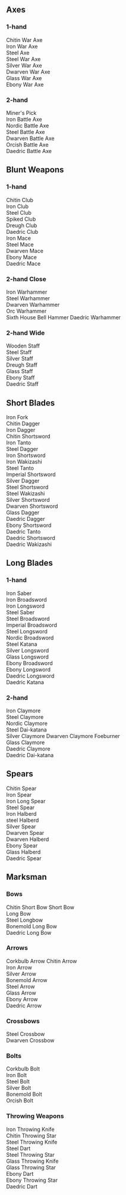 ## Axes
### 1-hand
Chitin War Axe  
Iron War Axe  
Steel Axe  
Steel War Axe  
Silver War Axe  
Dwarven War Axe  
Glass War Axe  
Ebony War Axe  

### 2-hand
Miner's Pick  
Iron Battle Axe  
Nordic Battle Axe  
Steel Battle Axe  
Dwarven Battle Axe   
Orcish Battle Axe  
Daedric Battle Axe  

## Blunt Weapons
### 1-hand
Chitin Club  
Iron Club  
Steel Club  
Spiked Club  
Dreugh Club  
Daedric Club  
Iron Mace  
Steel Mace  
Dwarven Mace  
Ebony Mace  
Daedric Mace  

### 2-hand Close
Iron Warhammer  
Steel Warhammer  
Dwarven Warhammer  
Orc Warhammer  
Sixth House Bell Hammer
Daedric Warhammer  

### 2-hand Wide
Wooden Staff  
Steel Staff  
Silver Staff  
Dreugh Staff  
Glass Staff  
Ebony Staff  
Daedric Staff  

## Short Blades
Iron Fork  
Chitin Dagger  
Iron Dagger  
Chitin Shortsword  
Iron Tanto  
Steel Dagger  
Iron Shortsword  
Iron Wakizashi  
Steel Tanto  
Imperial Shortsword  
Silver Dagger  
Steel Shortsword  
Steel Wakizashi  
Silver Shortsword  
Dwarven Shortsword  
Glass Dagger  
Daedric Dagger  
Ebony Shortsword  
Daedric Tanto  
Daedric Shortsword  
Daedric Wakizashi  

## Long Blades
### 1-hand
Iron Saber  
Iron Broadsword  
Iron Longsword  
Steel Saber  
Steel Broadsword  
Imperial Broadsword  
Steel Longsword  
Nordic Broadsword  
Steel Katana  
Silver Longsword  
Glass Longsword  
Ebony Broadsword  
Ebony Longsword  
Daedric Longsword  
Daedric Katana  

### 2-hand
Iron Claymore  
Steel Claymore  
Nordic Claymore  
Steel Dai-katana  
Silver Claymore
Dwarven Claymore
Foeburner  
Glass Claymore  
Daedric Claymore  
Daedric Dai-katana  

## Spears
Chitin Spear  
Iron Spear  
Iron Long Spear  
Steel Spear  
Iron Halberd  
steel Halberd  
Silver Spear  
Dwarven Spear  
Dwarven Halberd  
Ebony Spear  
Glass Halberd  
Daedric Spear  

## Marksman
### Bows
Chitin Short Bow
Short Bow  
Long Bow  
Steel Longbow  
Bonemold Long Bow  
Daedric Long Bow  

### Arrows
Corkbulb Arrow
Chitin Arrow  
Iron Arrow  
Silver Arrow  
Bonemold Arrow  
Steel Arrow  
Glass Arrow  
Ebony Arrow  
Daedric Arrow  

### Crossbows
Steel Crossbow  
Dwarven Crossbow  

### Bolts
Corkbulb Bolt  
Iron Bolt  
Steel Bolt  
Silver Bolt  
Bonemold Bolt  
Orcish Bolt  

### Throwing Weapons
Iron Throwing Knife  
Chitin Throwing Star  
Steel Throwing Knife  
Steel Dart  
Steel Throwing Star  
Glass Throwing Knife  
Glass Throwing Star  
Ebony Dart  
Ebony Throwing Star  
Daedric Dart  
